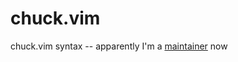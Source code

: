 # chuck.vim
chuck.vim syntax -- apparently I'm a [maintainer](https://github.com/vim/vim/blob/master/.github/CODEOWNERS#L361) now
